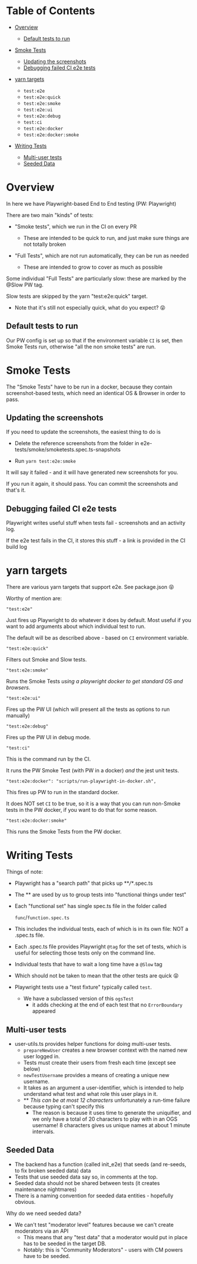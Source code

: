 # Table of Contents

-   [Overview](#overview)

    -   [Default tests to run](#default-tests-to-run)

-   [Smoke Tests](#smoke-tests)

    -   [Updating the screenshots](#updating-the-screenshots)
    -   [Debugging failed CI e2e tests](#debugging-failed-ci-e2e-tests)

-   [yarn targets](#yarn-targets)

    -   `test:e2e`
    -   `test:e2e:quick`
    -   `test:e2e:smoke`
    -   `test:e2e:ui`
    -   `test:e2e:debug`
    -   `test:ci`
    -   `test:e2e:docker`
    -   `test:e2e:docker:smoke`

-   [Writing Tests](#writing-tests)

    -   [Multi-user tests](#multi-user-tests)
    -   [Seeded Data](#seeded-data)

# Overview

In here we have Playwright-based End to End testing (PW: Playwright)

There are two main "kinds" of tests:

-   "Smoke tests", which we run in the CI on every PR

    -   These are intended to be quick to run, and just make sure things are not totally broken

-   "Full Tests", which are not run automatically, they can be run as needed
    -   These are intended to grow to cover as much as possible

Some individual "Full Tests" are particularly slow: these are marked by the @Slow PW tag.

Slow tests are skipped by the yarn "test:e2e:quick" target.

-   Note that it's still not especially quick, what do you expect? 😝

## Default tests to run

Our PW config is set up so that if the environment variable `CI` is set, then Smoke Tests run,
otherwise "all the non smoke tests" are run.

# Smoke Tests

The "Smoke Tests" have to be run in a docker, because they contain screenshot-based tests, which need an identical OS & Browser in order to pass.

## Updating the screenshots

If you need to update the screenshots, the easiest thing to do is

-   Delete the reference screenshots from the folder in e2e-tests/smoke/smoketests.spec.ts-snapshots

-   Run `yarn test:e2e:smoke`

It will say it failed - and it will have generated new screenshots for you.

If you run it again, it should pass. You can commit the screenshots and that's it.

## Debugging failed CI e2e tests

Playwright writes useful stuff when tests fail - screenshots and an activity log.

If the e2e test fails in the CI, it stores this stuff - a link is provided in the CI build log

# yarn targets

There are various yarn targets that support e2e. See package.json 😝

Worthy of mention are:

    "test:e2e"

Just fires up Playwright to do whatever it does by default. Most useful if you want to add arguments about which individual test to run.

The default will be as described above - based on `CI` environment variable.

    "test:e2e:quick"

Filters out Smoke and Slow tests.

    "test:e2e:smoke"

Runs the Smoke Tests _using a playwright docker to get standard OS and browsers_.

    "test:e2e:ui"

Fires up the PW UI (which will present all the tests as options to run manually)

    "test:e2e:debug"

Fires up the PW UI in debug mode.

    "test:ci"

This is the command run by the CI.

It runs the PW Smoke Test (with PW in a docker) _and_ the jest unit tests.

    "test:e2e:docker": "scripts/run-playwright-in-docker.sh",

This fires up PW to run in the standard docker.

It does NOT set `CI` to be true, so it is a way that you can run non-Smoke tests in the PW docker, if you want to do that for some reason.

    "test:e2e:docker:smoke"

This runs the Smoke Tests from the PW docker.

# Writing Tests

Things of note:

-   Playwright has a "search path" that picks up \*\*_/\*_.spec.ts
-   The \*\* are used by us to group tests into "functional things under test"
-   Each "functional set" has single spec.ts file in the folder called

    `func`/`function.spec.ts`

-   This includes the individual tests, each of which is in its own file: NOT a .spec.ts file.
-   Each .spec.ts file provides Playwright `@tag` for the set of tests, which is useful for selecting those tests only on the command line.
-   Individual tests that have to wait a long time have a `@Slow` tag
-   Which should not be taken to mean that the other tests are quick 😝

-   Playwright tests use a "test fixture" typically called `test`.
    -   We have a subclassed version of this `ogsTest`
        -   it adds checking at the end of each test that no `ErrorBoundary` appeared

## Multi-user tests

-   user-utils.ts provides helper functions for doing multi-user tests.
    -   `prepareNewUser` creates a new browser context with the named new user logged in.
    -   Tests must create their users from fresh each time (except see below)
    -   `newTestUsername` provides a means of creating a unique new username.
    -   It takes as an argument a user-identifier, which is intended to help understand what test
        and what role this user plays in it.
    -   \*\* _This can be at most 12 characters_
        unfortunately a run-time failure because typing can't specify this
        -   The reason is because it uses time to generate the uniquifier, and we only have a total
            of 20 characters to play with in an OGS username! 8 characters gives us unique names at about 1 minute intervals.

## Seeded Data

-   The backend has a function (called init_e2e) that seeds (and re-seeds, to fix broken seeded data) data
-   Tests that use seeded data say so, in comments at the top.
-   Seeded data should not be shared between tests (it creates maintenance nightmares)
-   There is a naming convention for seeded data entities - hopefully obvious.

Why do we need seeded data?

-   We can't test "moderator level" features because we can't create moderators via an API
    -   This means that any "test data" that a moderator would put in place has to be seeded in the target DB.
    -   Notably: this is "Community Moderators" - users with CM powers have to be seeded.
